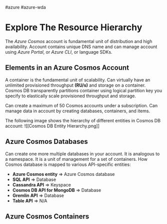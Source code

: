 #azure #azure-wda 

# Explore The Resource Hierarchy
The *Azure Cosmos* account is fundamental unit of distribution and high availability.
Account contains unique DNS name and can manage account using *Azure Portal*, or *Azure CLI*, or language SDKs.

## Elements in an Azure Cosmos Account
A container is the fundamental unit of scalability.
Can virtually have an unlimited provisioned throughput **(RU/s)** and storage on a container.
Cosmos DB transparently partitions container using logical partition key you specify to elastically scale provisioned throughput and storage.

Can create a maximum of 50 Cosmos accounts under a subscription.
Can manage data in account by creating databases, containers, and items.

The following image shows the hierarchy of different entities in Cosmos DB account:
![[Cosmos DB Entity Hierarchy.png]]

## Azure Cosmos Databases
Can create one more multiple databases in your account.
It is analogous to a namespace.
It is a unit of management for a set of containers.
How Cosmos database is mapped to various API-specific entities:
- **Azure Cosmos entity** => Azure Cosmos database
- **SQL API** => Database
- **Cassandra API** => Keyspace
- **Cosmos DB API for MongoDB** => Database
- **Gremlin API** => Database
- **Table API** => N/A

## Azure Cosmos Containers
